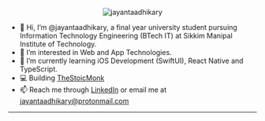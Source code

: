 
<p align="center"> <img src="https://komarev.com/ghpvc/?username=jayantaadhikary&label=Profile%20views&color=4fb589&style=flat" alt="jayantaadhikary" /> </p>

- 👋 Hi, I’m @jayantaadhikary, a final year university student pursuing Information Technology Engineering (BTech IT) at Sikkim Manipal Institute of Technology.
- 👀 I’m interested in Web and App Technologies.
- 🌱 I’m currently learning iOS Development (SwiftUI), React Native and TypeScript.
- 💻 Building [TheStoicMonk](https://github.com/jayantaadhikary/TheStoicMonk)
- 📫 Reach me through [LinkedIn](https://www.linkedin.com/in/jayanta-adhikary/) or email me at jayantaadhikary@protonmail.com

---

<!---
![Github Stats](https://github-readme-stats.vercel.app/api?username=jayantaadhikary&show_icons=true&theme=nightowl&locale=en)

![Top Langs](https://github-readme-stats.vercel.app/api/top-langs/?username=jayantaadhikary&theme=nightowl)

[![@jayantaadhikary's Holopin board](https://holopin.me/jayantaadhikary)](https://holopin.io/@jayantaadhikary)

--->



<!---

<p><img align="center" src="https://github-readme-streak-stats.herokuapp.com/?user=jayantaadhikary&theme=nightowl" alt="jayantaadhikary" /></p>

jayantaadhikary/jayantaadhikary is a ✨ special ✨ repository because its `README.md` (this file) appears on your GitHub profile.
You can click the Preview link to take a look at your changes.
--->
